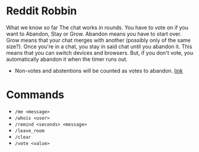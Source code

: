 # Reddit Robbin

What we know so far The chat works in rounds. You have to vote on if you want to Abandon, Stay or Grow. Abandon means you have to start over. Grow means that your chat merges with another (possibly only of the same size?). Once you're in a chat, you stay in said chat until you abandon it. This means that you can switch devices and browsers. But, if you don't vote, you automatically abandon it when the timer runs out.

- Non-votes and abstentions will be counted as votes to abandon. [link](https://github.com/rickhanlonii/reddit-robin/pull/1/files#r58232264)  


# Commands
- `/me <message>`
- `/whois <user>`
- `/remind <seconds> <message>`
- `/leave_room`
- `/clear`
- `/vote <value>`

